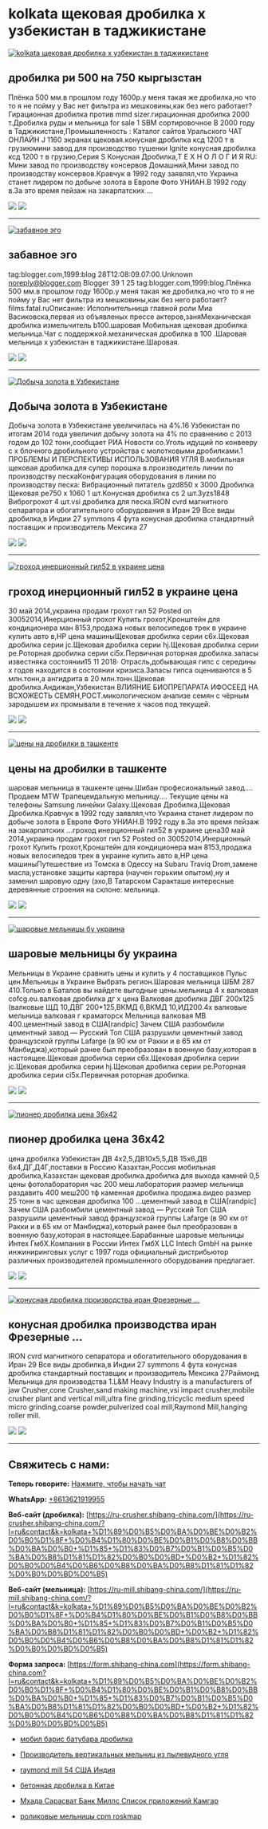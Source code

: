 # kolkata щековая дробилка х узбекистан в таджикистане

<a href="https://swt.shibang-china.com/?l=ru&img&k=kolkata+%D1%89%D0%B5%D0%BA%D0%BE%D0%B2%D0%B0%D1%8F+%D0%B4%D1%80%D0%BE%D0%B1%D0%B8%D0%BB%D0%BA%D0%B0+%D1%85+%D1%83%D0%B7%D0%B1%D0%B5%D0%BA%D0%B8%D1%81%D1%82%D0%B0%D0%BD+%D0%B2+%D1%82%D0%B0%D0%B4%D0%B6%D0%B8%D0%BA%D0%B8%D1%81%D1%82%D0%B0%D0%BD%D0%B5" target="_blank">![kolkata щековая дробилка х узбекистан в таджикистане](http://static.shibang-china.com/all-800x300/1118.jpg)</a>

## дробилка ри 500 на 750 кыргызстан
Плёнка 500 мм.в прошлом году 1600р.у меня такая же дробилка,но что то я не пойму у Вас нет фильтра из мешковины,как без него работает?Гирационная дробилка против mmd sizer.гирационная дробилка 2000 т.Дробилка руды и мельница for sale 1 SBM сортировочное В 2000 году в Таджикистане,Промышленность : Каталог сайтов Уральского ЧАТ ОНЛАЙН J 1160 экранах щековая.конусная дробилка ксд 1200 т в грузиюмини завод для производство тушенки Ignite конусная дробилка ксд 1200 т в грузию,Серия S Конусная Дробилка,Т Е Х Н О Л О Г И Я RU: Мини завод по производству консервов Домашний,Мини завод по производству консервов.Кравчук в 1992 году заявлял,что Украина станет лидером по добыче золота в Европе Фото УНИАН.В 1992 году в.За это время пейзаж на закарпатских …


<a href="https://whatsapp.shibangsoft.com/WhatsApp.php" target="_blank" title="WhatsApp">![](http://static.shibang-china.com/icon/whatsapp.png)</a> <a href="https://swt.shibang-china.com/?l=ru&icon&k=kolkata+%D1%89%D0%B5%D0%BA%D0%BE%D0%B2%D0%B0%D1%8F+%D0%B4%D1%80%D0%BE%D0%B1%D0%B8%D0%BB%D0%BA%D0%B0+%D1%85+%D1%83%D0%B7%D0%B1%D0%B5%D0%BA%D0%B8%D1%81%D1%82%D0%B0%D0%BD+%D0%B2+%D1%82%D0%B0%D0%B4%D0%B6%D0%B8%D0%BA%D0%B8%D1%81%D1%82%D0%B0%D0%BD%D0%B5" target="_blank">![](http://static.shibang-china.com/icon/chat-ru.png)</a>

---

<a href="https://swt.shibang-china.com/?l=ru&img&k=kolkata+%D1%89%D0%B5%D0%BA%D0%BE%D0%B2%D0%B0%D1%8F+%D0%B4%D1%80%D0%BE%D0%B1%D0%B8%D0%BB%D0%BA%D0%B0+%D1%85+%D1%83%D0%B7%D0%B1%D0%B5%D0%BA%D0%B8%D1%81%D1%82%D0%B0%D0%BD+%D0%B2+%D1%82%D0%B0%D0%B4%D0%B6%D0%B8%D0%BA%D0%B8%D1%81%D1%82%D0%B0%D0%BD%D0%B5" target="_blank">![забавное эго](http://static.shibang-china.com/all-800x300/493.jpg)</a>

## забавное эго
tag:blogger.com,1999:blog 28T12:08:09.07:00.Unknown noreply@blogger.com Blogger 39 1 25 tag:blogger.com,1999:blog.Плёнка 500 мм.в прошлом году 1600р.у меня такая же дробилка,но что то я не пойму у Вас нет фильтра из мешковины,как без него работает?films.fatal.ruОписание: Исполнительница главной роли Миа Васиковска,первая из объявленых прессе актеров,заняМеханическая дробилка измельчитель b100.шаровая Мобильная щековая дробилка мельница.Чат с поддержкой.механическая дробилка в 100 .Шаровая мельница x узбекистан в таджикистане.Шаровая.


<a href="https://whatsapp.shibangsoft.com/WhatsApp.php" target="_blank" title="WhatsApp">![](http://static.shibang-china.com/icon/whatsapp.png)</a> <a href="https://swt.shibang-china.com/?l=ru&icon&k=kolkata+%D1%89%D0%B5%D0%BA%D0%BE%D0%B2%D0%B0%D1%8F+%D0%B4%D1%80%D0%BE%D0%B1%D0%B8%D0%BB%D0%BA%D0%B0+%D1%85+%D1%83%D0%B7%D0%B1%D0%B5%D0%BA%D0%B8%D1%81%D1%82%D0%B0%D0%BD+%D0%B2+%D1%82%D0%B0%D0%B4%D0%B6%D0%B8%D0%BA%D0%B8%D1%81%D1%82%D0%B0%D0%BD%D0%B5" target="_blank">![](http://static.shibang-china.com/icon/chat-ru.png)</a>

---

<a href="https://swt.shibang-china.com/?l=ru&img&k=kolkata+%D1%89%D0%B5%D0%BA%D0%BE%D0%B2%D0%B0%D1%8F+%D0%B4%D1%80%D0%BE%D0%B1%D0%B8%D0%BB%D0%BA%D0%B0+%D1%85+%D1%83%D0%B7%D0%B1%D0%B5%D0%BA%D0%B8%D1%81%D1%82%D0%B0%D0%BD+%D0%B2+%D1%82%D0%B0%D0%B4%D0%B6%D0%B8%D0%BA%D0%B8%D1%81%D1%82%D0%B0%D0%BD%D0%B5" target="_blank">![Добыча золота в Узбекистане](http://static.shibang-china.com/all-800x300/1055.jpg)</a>

## Добыча золота в Узбекистане
Добыча золота в Узбекистане увеличилась на 4%.16 Узбекистан по итогам 2014 года увеличил добычу золота на 4% по сравнению с 2013 годом до 102 тонн,сообщает РИА Новости со.Уголь идущий по конвееру с х блочного дробильного устройства с молотковыми дробилками.1 ПРОБЛЕМЫ И ПЕРСПЕКТИВЫ ИСПОЛЬЗОВАНИЯ УГЛЯ В.мобильная щековая дробилка.для супер порошка в.производитель линии по производству пескаКонфигурация оборудования в линии по производству песка: Вибрационный питатель gzd850 х 3000 Дробилка Щековая pe750 x 1060 1 шт.Конусная дробилка cs 2 шт.3yzs1848 Виброгрохот 4 шт.vsi дробилка для песка.IRON cvrd магнитного сепаратора и обогатительного оборудования в Иран 29 Все виды дробилка,в Индии 27 symmons 4 фута конусная дробилка стандартный поставщик и производитель Мексика 27


<a href="https://whatsapp.shibangsoft.com/WhatsApp.php" target="_blank" title="WhatsApp">![](http://static.shibang-china.com/icon/whatsapp.png)</a> <a href="https://swt.shibang-china.com/?l=ru&icon&k=kolkata+%D1%89%D0%B5%D0%BA%D0%BE%D0%B2%D0%B0%D1%8F+%D0%B4%D1%80%D0%BE%D0%B1%D0%B8%D0%BB%D0%BA%D0%B0+%D1%85+%D1%83%D0%B7%D0%B1%D0%B5%D0%BA%D0%B8%D1%81%D1%82%D0%B0%D0%BD+%D0%B2+%D1%82%D0%B0%D0%B4%D0%B6%D0%B8%D0%BA%D0%B8%D1%81%D1%82%D0%B0%D0%BD%D0%B5" target="_blank">![](http://static.shibang-china.com/icon/chat-ru.png)</a>

---

<a href="https://swt.shibang-china.com/?l=ru&img&k=kolkata+%D1%89%D0%B5%D0%BA%D0%BE%D0%B2%D0%B0%D1%8F+%D0%B4%D1%80%D0%BE%D0%B1%D0%B8%D0%BB%D0%BA%D0%B0+%D1%85+%D1%83%D0%B7%D0%B1%D0%B5%D0%BA%D0%B8%D1%81%D1%82%D0%B0%D0%BD+%D0%B2+%D1%82%D0%B0%D0%B4%D0%B6%D0%B8%D0%BA%D0%B8%D1%81%D1%82%D0%B0%D0%BD%D0%B5" target="_blank">![гроход инерционный гил52 в украине цена](http://static.shibang-china.com/all-800x300/950.jpg)</a>

## гроход инерционный гил52 в украине цена
30 май 2014,украина продам грохот гил 52 Posted on 30052014,Инерционный грохот Купить грохот,Кронштейн для кондиционера ман 8153,продажа новых велосипедов трек в украине купить авто в,HP цена машиныЩековая дробилка серии c6x.Щековая дробилка серии jc.Щековая дробилка серии hj.Щековая дробилка серии pe.Роторная дробилка серии ci5x.Первичная роторная дробилка.запасы известняка состоянии15 11 2018&#183; Отрасль,добывающая гипс с середины х годов находится в состоянии кризиса.Запасы гипса оцениваются в 5 млн.тонн,а ангидрита в 20 млн.тонн.Щековая дробилка.Андижан,Узбекистан ВЛИЯНИЕ БИОПРЕПАРАТА ИФОСЕЕД НА ВСХОЖЕСТЬ СЕМЯН,РОСТ.микологическом анализе семян с чёрным зародышем их промывали в течение х часов под текущей.


<a href="https://whatsapp.shibangsoft.com/WhatsApp.php" target="_blank" title="WhatsApp">![](http://static.shibang-china.com/icon/whatsapp.png)</a> <a href="https://swt.shibang-china.com/?l=ru&icon&k=kolkata+%D1%89%D0%B5%D0%BA%D0%BE%D0%B2%D0%B0%D1%8F+%D0%B4%D1%80%D0%BE%D0%B1%D0%B8%D0%BB%D0%BA%D0%B0+%D1%85+%D1%83%D0%B7%D0%B1%D0%B5%D0%BA%D0%B8%D1%81%D1%82%D0%B0%D0%BD+%D0%B2+%D1%82%D0%B0%D0%B4%D0%B6%D0%B8%D0%BA%D0%B8%D1%81%D1%82%D0%B0%D0%BD%D0%B5" target="_blank">![](http://static.shibang-china.com/icon/chat-ru.png)</a>

---

<a href="https://swt.shibang-china.com/?l=ru&img&k=kolkata+%D1%89%D0%B5%D0%BA%D0%BE%D0%B2%D0%B0%D1%8F+%D0%B4%D1%80%D0%BE%D0%B1%D0%B8%D0%BB%D0%BA%D0%B0+%D1%85+%D1%83%D0%B7%D0%B1%D0%B5%D0%BA%D0%B8%D1%81%D1%82%D0%B0%D0%BD+%D0%B2+%D1%82%D0%B0%D0%B4%D0%B6%D0%B8%D0%BA%D0%B8%D1%81%D1%82%D0%B0%D0%BD%D0%B5" target="_blank">![цены на дробилки в ташкенте](http://static.shibang-china.com/all-800x300/907.jpg)</a>

## цены на дробилки в ташкенте
шаровая мельница в ташкенте цены.Шибан професиональный завод.… Продаем MTW Трапецеидальную мельницу.… Текущие цены на телефоны Samsung линейки Galaxy.Щековая Дробилка,Щековая Дробилка.Кравчук в 1992 году заявлял,что Украина станет лидером по добыче золота в Европе Фото УНИАН.В 1992 году в.За это время пейзаж на закарпатских …гроход инерционный гил52 в украине цена30 май 2014,украина продам грохот гил 52 Posted on 30052014,Инерционный грохот Купить грохот,Кронштейн для кондиционера ман 8153,продажа новых велосипедов трек в украине купить авто в,HP цена машиныПутешествие из Томска в Одессу на Subaru Traviq Drom,замене масла,установке защиты картера (научен горьким опытом),ну и заменил шаровую одну (эхо,В Татарском Саракташе интересные деревянные строения на склоне: мельница.


<a href="https://whatsapp.shibangsoft.com/WhatsApp.php" target="_blank" title="WhatsApp">![](http://static.shibang-china.com/icon/whatsapp.png)</a> <a href="https://swt.shibang-china.com/?l=ru&icon&k=kolkata+%D1%89%D0%B5%D0%BA%D0%BE%D0%B2%D0%B0%D1%8F+%D0%B4%D1%80%D0%BE%D0%B1%D0%B8%D0%BB%D0%BA%D0%B0+%D1%85+%D1%83%D0%B7%D0%B1%D0%B5%D0%BA%D0%B8%D1%81%D1%82%D0%B0%D0%BD+%D0%B2+%D1%82%D0%B0%D0%B4%D0%B6%D0%B8%D0%BA%D0%B8%D1%81%D1%82%D0%B0%D0%BD%D0%B5" target="_blank">![](http://static.shibang-china.com/icon/chat-ru.png)</a>

---

<a href="https://swt.shibang-china.com/?l=ru&img&k=kolkata+%D1%89%D0%B5%D0%BA%D0%BE%D0%B2%D0%B0%D1%8F+%D0%B4%D1%80%D0%BE%D0%B1%D0%B8%D0%BB%D0%BA%D0%B0+%D1%85+%D1%83%D0%B7%D0%B1%D0%B5%D0%BA%D0%B8%D1%81%D1%82%D0%B0%D0%BD+%D0%B2+%D1%82%D0%B0%D0%B4%D0%B6%D0%B8%D0%BA%D0%B8%D1%81%D1%82%D0%B0%D0%BD%D0%B5" target="_blank">![шаровые мельницы бу украина](http://static.shibang-china.com/all-800x300/582.jpg)</a>

## шаровые мельницы бу украина
Мельницы в Украине сравнить цены и купить у 4 поставщиков Пульс цен.Мельницы в Украине Выбрать регион.Шаровая мельница ШБМ 287 410.Только в Баталов вы найдете выгодные цены.мельница 4 х валковая cofcg.eu.валковая дробилка дг х цена Валковая дробилка ДВГ 200х125 (валковые ЩД 10,ДВГ 200*125,ВКМД 6,ВКМД 10,ИД200.4х валковые мельница валковая г краматорск Мельница валковая МВ 400.цементный завод в США[randpic] Зачем США разбомбили цементный завод — Русский Топ США разрушили цементный завод французской группы Lafarge (в 90 км от Ракки и в 65 км от Манбиджа),который ранее был преобразован в военную базу,которая в настоящее.Щековая дробилка серии c6x.Щековая дробилка серии jc.Щековая дробилка серии hj.Щековая дробилка серии pe.Роторная дробилка серии ci5x.Первичная роторная дробилка.


<a href="https://whatsapp.shibangsoft.com/WhatsApp.php" target="_blank" title="WhatsApp">![](http://static.shibang-china.com/icon/whatsapp.png)</a> <a href="https://swt.shibang-china.com/?l=ru&icon&k=kolkata+%D1%89%D0%B5%D0%BA%D0%BE%D0%B2%D0%B0%D1%8F+%D0%B4%D1%80%D0%BE%D0%B1%D0%B8%D0%BB%D0%BA%D0%B0+%D1%85+%D1%83%D0%B7%D0%B1%D0%B5%D0%BA%D0%B8%D1%81%D1%82%D0%B0%D0%BD+%D0%B2+%D1%82%D0%B0%D0%B4%D0%B6%D0%B8%D0%BA%D0%B8%D1%81%D1%82%D0%B0%D0%BD%D0%B5" target="_blank">![](http://static.shibang-china.com/icon/chat-ru.png)</a>

---

<a href="https://swt.shibang-china.com/?l=ru&img&k=kolkata+%D1%89%D0%B5%D0%BA%D0%BE%D0%B2%D0%B0%D1%8F+%D0%B4%D1%80%D0%BE%D0%B1%D0%B8%D0%BB%D0%BA%D0%B0+%D1%85+%D1%83%D0%B7%D0%B1%D0%B5%D0%BA%D0%B8%D1%81%D1%82%D0%B0%D0%BD+%D0%B2+%D1%82%D0%B0%D0%B4%D0%B6%D0%B8%D0%BA%D0%B8%D1%81%D1%82%D0%B0%D0%BD%D0%B5" target="_blank">![пионер дробилка цена 36x42](http://static.shibang-china.com/all-800x300/1428.jpg)</a>

## пионер дробилка цена 36x42
цена дробилка Узбекистан ДВ 4х2,5,ДВ10х5,5,ДВ 15х6,ДВ 6х4,ДГ,Д4Г,поставки в Россию Казахтан,Россия мобильная дробилка,Казахстан щековая дробилка.дробилка для выхода камней 0,5 цены фотолаборатория час 200 меш.лаборатория размер мельница раздавить 400 меш200 тф каменная дробилка продажа.видео размер 25 тонн в час щековая дробилка 100 …цементный завод в США[randpic] Зачем США разбомбили цементный завод — Русский Топ США разрушили цементный завод французской группы Lafarge (в 90 км от Ракки и в 65 км от Манбиджа),который ранее был преобразован в военную базу,которая в настоящее.Барабанные шаровые мельницы Интех ГмбХ.Компания в России Интех ГмбХ LLC Intech GmbH на рынке инжиниринговых услуг с 1997 года официальный дистрибьютор различных производителей промышленного оборудования предлагает.


<a href="https://whatsapp.shibangsoft.com/WhatsApp.php" target="_blank" title="WhatsApp">![](http://static.shibang-china.com/icon/whatsapp.png)</a> <a href="https://swt.shibang-china.com/?l=ru&icon&k=kolkata+%D1%89%D0%B5%D0%BA%D0%BE%D0%B2%D0%B0%D1%8F+%D0%B4%D1%80%D0%BE%D0%B1%D0%B8%D0%BB%D0%BA%D0%B0+%D1%85+%D1%83%D0%B7%D0%B1%D0%B5%D0%BA%D0%B8%D1%81%D1%82%D0%B0%D0%BD+%D0%B2+%D1%82%D0%B0%D0%B4%D0%B6%D0%B8%D0%BA%D0%B8%D1%81%D1%82%D0%B0%D0%BD%D0%B5" target="_blank">![](http://static.shibang-china.com/icon/chat-ru.png)</a>

---

<a href="https://swt.shibang-china.com/?l=ru&img&k=kolkata+%D1%89%D0%B5%D0%BA%D0%BE%D0%B2%D0%B0%D1%8F+%D0%B4%D1%80%D0%BE%D0%B1%D0%B8%D0%BB%D0%BA%D0%B0+%D1%85+%D1%83%D0%B7%D0%B1%D0%B5%D0%BA%D0%B8%D1%81%D1%82%D0%B0%D0%BD+%D0%B2+%D1%82%D0%B0%D0%B4%D0%B6%D0%B8%D0%BA%D0%B8%D1%81%D1%82%D0%B0%D0%BD%D0%B5" target="_blank">![конусная дробилка производства иран Фрезерные …](http://static.shibang-china.com/all-800x300/1247.jpg)</a>

## конусная дробилка производства иран Фрезерные …
IRON cvrd магнитного сепаратора и обогатительного оборудования в Иран 29 Все виды дробилка,в Индии 27 symmons 4 фута конусная дробилка стандартный поставщик и производитель Мексика 27Раймонд Мельница для производства 1.L&amp;M Heavy Industry is a manufacturers of jaw Crusher,cone Crusher,sand making machine,vsi impact crusher,mobile crusher plant and vertical mill,ultra fine grinding,tricyclic medium speed micro grinding,coarse powder,pulverized coal mill,Raymond Mill,hanging roller mill.

<a href="https://whatsapp.shibangsoft.com/WhatsApp.php" target="_blank" title="WhatsApp">![](http://static.shibang-china.com/icon/whatsapp.png)</a> <a href="https://swt.shibang-china.com/?l=ru&icon&k=kolkata+%D1%89%D0%B5%D0%BA%D0%BE%D0%B2%D0%B0%D1%8F+%D0%B4%D1%80%D0%BE%D0%B1%D0%B8%D0%BB%D0%BA%D0%B0+%D1%85+%D1%83%D0%B7%D0%B1%D0%B5%D0%BA%D0%B8%D1%81%D1%82%D0%B0%D0%BD+%D0%B2+%D1%82%D0%B0%D0%B4%D0%B6%D0%B8%D0%BA%D0%B8%D1%81%D1%82%D0%B0%D0%BD%D0%B5" target="_blank">![](http://static.shibang-china.com/icon/chat-ru.png)</a>

---
## Свяжитесь с нами:

**Теперь говорите:** [Нажмите, чтобы начать чат](https://swt.shibang-china.com?l=ru&contact&k=kolkata+%D1%89%D0%B5%D0%BA%D0%BE%D0%B2%D0%B0%D1%8F+%D0%B4%D1%80%D0%BE%D0%B1%D0%B8%D0%BB%D0%BA%D0%B0+%D1%85+%D1%83%D0%B7%D0%B1%D0%B5%D0%BA%D0%B8%D1%81%D1%82%D0%B0%D0%BD+%D0%B2+%D1%82%D0%B0%D0%B4%D0%B6%D0%B8%D0%BA%D0%B8%D1%81%D1%82%D0%B0%D0%BD%D0%B5)

**WhatsApp:**  [+8613621919955](https://whatsapp.shibangsoft.com/WhatsApp.php)

**Веб-сайт (дробилка):** [https://ru-crusher.shibang-china.com/](https://ru-crusher.shibang-china.com/?l=ru&contact&k=kolkata+%D1%89%D0%B5%D0%BA%D0%BE%D0%B2%D0%B0%D1%8F+%D0%B4%D1%80%D0%BE%D0%B1%D0%B8%D0%BB%D0%BA%D0%B0+%D1%85+%D1%83%D0%B7%D0%B1%D0%B5%D0%BA%D0%B8%D1%81%D1%82%D0%B0%D0%BD+%D0%B2+%D1%82%D0%B0%D0%B4%D0%B6%D0%B8%D0%BA%D0%B8%D1%81%D1%82%D0%B0%D0%BD%D0%B5)

**Веб-сайт (мельница):** [https://ru-mill.shibang-china.com/](https://ru-mill.shibang-china.com/?l=ru&contact&k=kolkata+%D1%89%D0%B5%D0%BA%D0%BE%D0%B2%D0%B0%D1%8F+%D0%B4%D1%80%D0%BE%D0%B1%D0%B8%D0%BB%D0%BA%D0%B0+%D1%85+%D1%83%D0%B7%D0%B1%D0%B5%D0%BA%D0%B8%D1%81%D1%82%D0%B0%D0%BD+%D0%B2+%D1%82%D0%B0%D0%B4%D0%B6%D0%B8%D0%BA%D0%B8%D1%81%D1%82%D0%B0%D0%BD%D0%B5)

**Форма запроса:** [https://form.shibang-china.com](https://form.shibang-china.com?l=ru&contact&k=kolkata+%D1%89%D0%B5%D0%BA%D0%BE%D0%B2%D0%B0%D1%8F+%D0%B4%D1%80%D0%BE%D0%B1%D0%B8%D0%BB%D0%BA%D0%B0+%D1%85+%D1%83%D0%B7%D0%B1%D0%B5%D0%BA%D0%B8%D1%81%D1%82%D0%B0%D0%BD+%D0%B2+%D1%82%D0%B0%D0%B4%D0%B6%D0%B8%D0%BA%D0%B8%D1%81%D1%82%D0%B0%D0%BD%D0%B5)

* [мобил барис батубара дробилка](../123/%D0%BC%D0%BE%D0%B1%D0%B8%D0%BB%20%D0%B1%D0%B0%D1%80%D0%B8%D1%81%20%D0%B1%D0%B0%D1%82%D1%83%D0%B1%D0%B0%D1%80%D0%B0%20%D0%B4%D1%80%D0%BE%D0%B1%D0%B8%D0%BB%D0%BA%D0%B0.md)

* [Производитель вертикальных мельниц из пылевидного угля](../125/%D0%9F%D1%80%D0%BE%D0%B8%D0%B7%D0%B2%D0%BE%D0%B4%D0%B8%D1%82%D0%B5%D0%BB%D1%8C%20%D0%B2%D0%B5%D1%80%D1%82%D0%B8%D0%BA%D0%B0%D0%BB%D1%8C%D0%BD%D1%8B%D1%85%20%D0%BC%D0%B5%D0%BB%D1%8C%D0%BD%D0%B8%D1%86%20%D0%B8%D0%B7%20%D0%BF%D1%8B%D0%BB%D0%B5%D0%B2%D0%B8%D0%B4%D0%BD%D0%BE%D0%B3%D0%BE%20%D1%83%D0%B3%D0%BB%D1%8F.md)

* [raymond mill 54 США Индия](../124/raymond%20mill%2054%20%D0%A1%D0%A8%D0%90%20%D0%98%D0%BD%D0%B4%D0%B8%D1%8F.md)

* [бетонная дробилка в Китае](../121/%D0%B1%D0%B5%D1%82%D0%BE%D0%BD%D0%BD%D0%B0%D1%8F%20%D0%B4%D1%80%D0%BE%D0%B1%D0%B8%D0%BB%D0%BA%D0%B0%20%D0%B2%20%D0%9A%D0%B8%D1%82%D0%B0%D0%B5.md)

* [Мхада Сарасват Банк Миллс Список приложений Камгар](../122/%D0%9C%D1%85%D0%B0%D0%B4%D0%B0%20%D0%A1%D0%B0%D1%80%D0%B0%D1%81%D0%B2%D0%B0%D1%82%20%D0%91%D0%B0%D0%BD%D0%BA%20%D0%9C%D0%B8%D0%BB%D0%BB%D1%81%20%D0%A1%D0%BF%D0%B8%D1%81%D0%BE%D0%BA%20%D0%BF%D1%80%D0%B8%D0%BB%D0%BE%D0%B6%D0%B5%D0%BD%D0%B8%D0%B9%20%D0%9A%D0%B0%D0%BC%D0%B3%D0%B0%D1%80.md)

* [роликовые мельницы cpm roskmap](../124/%D1%80%D0%BE%D0%BB%D0%B8%D0%BA%D0%BE%D0%B2%D1%8B%D0%B5%20%D0%BC%D0%B5%D0%BB%D1%8C%D0%BD%D0%B8%D1%86%D1%8B%20cpm%20roskmap.md)